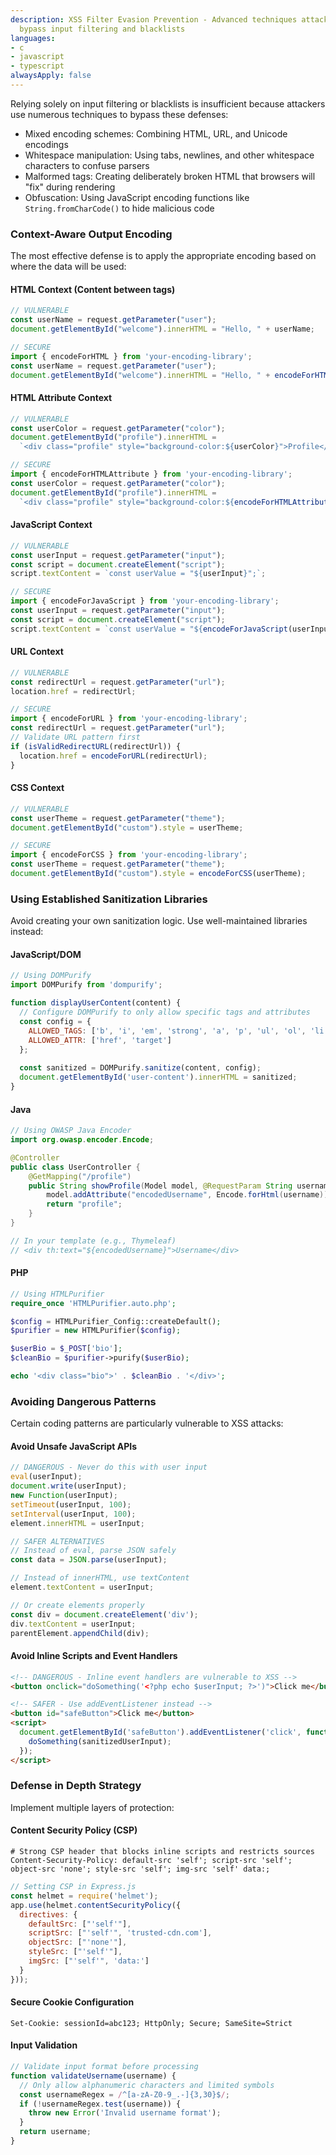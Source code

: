 ```yaml
---
description: XSS Filter Evasion Prevention - Advanced techniques attackers use to
  bypass input filtering and blacklists
languages:
- c
- javascript
- typescript
alwaysApply: false
---
```


Relying solely on input filtering or blacklists is insufficient because attackers use numerous techniques to bypass these defenses:

- Mixed encoding schemes: Combining HTML, URL, and Unicode encodings
- Whitespace manipulation: Using tabs, newlines, and other whitespace characters to confuse parsers
- Malformed tags: Creating deliberately broken HTML that browsers will "fix" during rendering
- Obfuscation: Using JavaScript encoding functions like `String.fromCharCode()` to hide malicious code

### Context-Aware Output Encoding

The most effective defense is to apply the appropriate encoding based on where the data will be used:

#### HTML Context (Content between tags)

```javascript
// VULNERABLE
const userName = request.getParameter("user");
document.getElementById("welcome").innerHTML = "Hello, " + userName;

// SECURE
import { encodeForHTML } from 'your-encoding-library';
const userName = request.getParameter("user");
document.getElementById("welcome").innerHTML = "Hello, " + encodeForHTML(userName);
```

#### HTML Attribute Context

```javascript
// VULNERABLE
const userColor = request.getParameter("color");
document.getElementById("profile").innerHTML = 
  `<div class="profile" style="background-color:${userColor}">Profile</div>`;

// SECURE
import { encodeForHTMLAttribute } from 'your-encoding-library';
const userColor = request.getParameter("color");
document.getElementById("profile").innerHTML = 
  `<div class="profile" style="background-color:${encodeForHTMLAttribute(userColor)}">Profile</div>`;
```

#### JavaScript Context

```javascript
// VULNERABLE
const userInput = request.getParameter("input");
const script = document.createElement("script");
script.textContent = `const userValue = "${userInput}";`;

// SECURE
import { encodeForJavaScript } from 'your-encoding-library';
const userInput = request.getParameter("input");
const script = document.createElement("script");
script.textContent = `const userValue = "${encodeForJavaScript(userInput)}";`;
```

#### URL Context

```javascript
// VULNERABLE
const redirectUrl = request.getParameter("url");
location.href = redirectUrl;

// SECURE
import { encodeForURL } from 'your-encoding-library';
const redirectUrl = request.getParameter("url");
// Validate URL pattern first
if (isValidRedirectURL(redirectUrl)) {
  location.href = encodeForURL(redirectUrl);
}
```

#### CSS Context

```javascript
// VULNERABLE
const userTheme = request.getParameter("theme");
document.getElementById("custom").style = userTheme;

// SECURE
import { encodeForCSS } from 'your-encoding-library';
const userTheme = request.getParameter("theme");
document.getElementById("custom").style = encodeForCSS(userTheme);
```

### Using Established Sanitization Libraries

Avoid creating your own sanitization logic. Use well-maintained libraries instead:

#### JavaScript/DOM

```javascript
// Using DOMPurify
import DOMPurify from 'dompurify';

function displayUserContent(content) {
  // Configure DOMPurify to only allow specific tags and attributes
  const config = {
    ALLOWED_TAGS: ['b', 'i', 'em', 'strong', 'a', 'p', 'ul', 'ol', 'li'],
    ALLOWED_ATTR: ['href', 'target']
  };
  
  const sanitized = DOMPurify.sanitize(content, config);
  document.getElementById('user-content').innerHTML = sanitized;
}
```

#### Java

```java
// Using OWASP Java Encoder
import org.owasp.encoder.Encode;

@Controller
public class UserController {
    @GetMapping("/profile")
    public String showProfile(Model model, @RequestParam String username) {
        model.addAttribute("encodedUsername", Encode.forHtml(username));
        return "profile";
    }
}

// In your template (e.g., Thymeleaf)
// <div th:text="${encodedUsername}">Username</div>
```

#### PHP

```php
// Using HTMLPurifier
require_once 'HTMLPurifier.auto.php';

$config = HTMLPurifier_Config::createDefault();
$purifier = new HTMLPurifier($config);

$userBio = $_POST['bio'];
$cleanBio = $purifier->purify($userBio);

echo '<div class="bio">' . $cleanBio . '</div>';
```

### Avoiding Dangerous Patterns

Certain coding patterns are particularly vulnerable to XSS attacks:

#### Avoid Unsafe JavaScript APIs

```javascript
// DANGEROUS - Never do this with user input
eval(userInput);
document.write(userInput);
new Function(userInput);
setTimeout(userInput, 100);
setInterval(userInput, 100);
element.innerHTML = userInput;

// SAFER ALTERNATIVES
// Instead of eval, parse JSON safely
const data = JSON.parse(userInput);

// Instead of innerHTML, use textContent
element.textContent = userInput;

// Or create elements properly
const div = document.createElement('div');
div.textContent = userInput;
parentElement.appendChild(div);
```

#### Avoid Inline Scripts and Event Handlers

```html
<!-- DANGEROUS - Inline event handlers are vulnerable to XSS -->
<button onclick="doSomething('<?php echo $userInput; ?>')">Click me</button>

<!-- SAFER - Use addEventListener instead -->
<button id="safeButton">Click me</button>
<script>
  document.getElementById('safeButton').addEventListener('click', function() {
    doSomething(sanitizedUserInput);
  });
</script>
```

### Defense in Depth Strategy

Implement multiple layers of protection:

#### Content Security Policy (CSP)

```http
# Strong CSP header that blocks inline scripts and restricts sources
Content-Security-Policy: default-src 'self'; script-src 'self'; object-src 'none'; style-src 'self'; img-src 'self' data:;
```

```javascript
// Setting CSP in Express.js
const helmet = require('helmet');
app.use(helmet.contentSecurityPolicy({
  directives: {
    defaultSrc: ["'self'"],
    scriptSrc: ["'self'", 'trusted-cdn.com'],
    objectSrc: ["'none'"],
    styleSrc: ["'self'"],
    imgSrc: ["'self'", 'data:']
  }
}));
```

#### Secure Cookie Configuration

```http
Set-Cookie: sessionId=abc123; HttpOnly; Secure; SameSite=Strict
```

#### Input Validation

```javascript
// Validate input format before processing
function validateUsername(username) {
  // Only allow alphanumeric characters and limited symbols
  const usernameRegex = /^[a-zA-Z0-9_.-]{3,30}$/;
  if (!usernameRegex.test(username)) {
    throw new Error('Invalid username format');
  }
  return username;
}
```